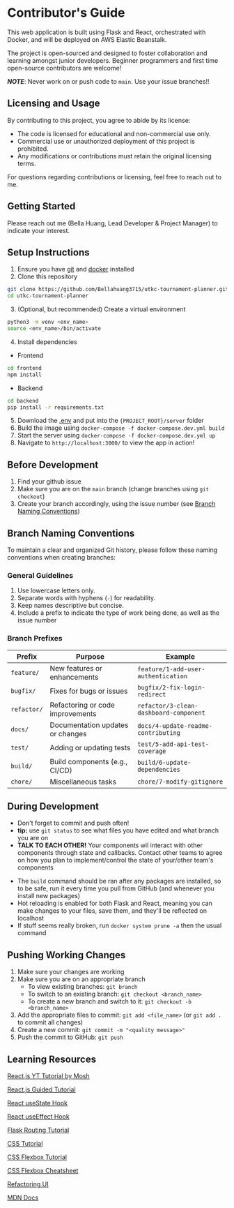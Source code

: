# Contributor's Guide
This web application is built using Flask and React, orchestrated with Docker, and will be deployed on AWS Elastic Beanstalk.

The project is open-sourced and designed to foster collaboration and learning amongst junior developers. Beginner programmers and first time open-source contributors are welcome!

***NOTE***: Never work on or push code to `main`. Use your issue branches!!

## Licensing and Usage
By contributing to this project, you agree to abide by its license:
- The code is licensed for educational and non-commercial use only.
- Commercial use or unauthorized deployment of this project is prohibited.
- Any modifications or contributions must retain the original licensing terms.

For questions regarding contributions or licensing, feel free to reach out to me.

## Getting Started

Please reach out me (Bella Huang, Lead Developer & Project Manager) to indicate your interest.

## Setup Instructions

1. Ensure you have [git](https://git-scm.com/downloads) and [docker](https://www.docker.com/) installed
2. Clone this repository
```bash
git clone https://github.com/Bellahuang3715/utkc-tournament-planner.git
cd utkc-tournament-planner
```
3. (Optional, but recommended) Create a virtual environment
```bash
python3 -m venv <env_name>
source <env_name>/bin/activate
```
4. Install dependencies
* Frontend
```bash
cd frontend
npm install
```
* Backend
```bash
cd backend  
pip install -r requirements.txt
```
5. Download the [.env](TBC) and put into the `{PROJECT_ROOT}/server` folder
6. Build the image using `docker-compose -f docker-compose.dev.yml build`
7. Start the server using `docker-compose -f docker-compose.dev.yml up`
8. Navigate to `http://localhost:3000/` to view the app in action!

## Before Development

1. Find your github issue
2. Make sure you are on the `main` branch (change branches using `git checkout`)
3. Create your branch accordingly, using the issue number (see [Branch Naming Conventions](#branch-naming-conventions))

## Branch Naming Conventions

To maintain a clear and organized Git history, please follow these naming conventions when creating branches:

### General Guidelines
1. Use lowercase letters only.
2. Separate words with hyphens (`-`) for readability.
3. Keep names descriptive but concise.
4. Include a prefix to indicate the type of work being done, as well as the issue number


### Branch Prefixes

| Prefix      | Purpose                              | Example                              |
|-------------|--------------------------------------|--------------------------------------|
| `feature/`  | New features or enhancements         | `feature/1-add-user-authentication`    |
| `bugfix/`   | Fixes for bugs or issues             | `bugfix/2-fix-login-redirect`          |
| `refactor/` | Refactoring or code improvements     | `refactor/3-clean-dashboard-component` |
| `docs/`     | Documentation updates or changes     | `docs/4-update-readme-contributing`    |
| `test/`     | Adding or updating tests             | `test/5-add-api-test-coverage`         |
| `build/`    | Build components (e.g., CI/CD)   | `build/6-update-dependencies`          |
| `chore/`    | Miscellaneous tasks   | `chore/7-modify-gitignore`          |



## During Development
- Don't forget to commit and push often!
- **tip:** use `git status` to see what files you have edited and what branch you are on
- **TALK TO EACH OTHER!** Your components wil interact with other components through state and callbacks. Contact other teams to agree on how you plan to implement/control the state of your/other team's components

* The `build` command should be ran after any packages are installed, so to be safe, run it every time you pull from GitHub (and whenever you install new packages)
* Hot reloading is enabled for both Flask and React, meaning you can make changes to your files, save them, and they'll be reflected on localhost
* If stuff seems really broken, run `docker system prune -a` then the usual command

## Pushing Working Changes
1. Make sure your changes are working
2. Make sure you are on an appropriate branch
    * To view existing branches: `git branch`
    * To switch to an existing branch: `git checkout <branch_name>`
    * To create a new branch and switch to it: `git checkout -b <branch_name>`
3. Add the appropriate files to commit: `git add <file_name>` (or `git add .` to commit all changes)
4. Create a new commit: `git commit -m "<quality message>"`
5. Push the commit to GitHub: `git push`

## Learning Resources

[React.js YT Tutorial by Mosh](https://www.youtube.com/watch?v=SqcY0GlETPk)


[React.js Guided Tutorial](https://react.dev/learn)


[React useState Hook](https://www.youtube.com/watch?v=4pO-HcG2igk)


[React useEffect Hook](https://www.youtube.com/watch?v=gv9ugDJ1ynU)


[Flask Routing Tutorial](https://www.youtube.com/watch?v=27Fjrlx4s-o)


[CSS Tutorial](https://www.youtube.com/watch?v=yfoY53QXEnI)


[CSS Flexbox Tutorial](https://www.youtube.com/watch?v=u044iM9xsWU)


[CSS Flexbox Cheatsheet](https://css-tricks.com/snippets/css/a-guide-to-flexbox/)


[Refactoring UI](https://www.refactoringui.com/)


[MDN Docs](https://developer.mozilla.org/en-US/)
